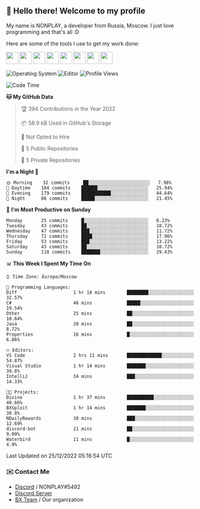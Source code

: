 ## :wave: Hello there! Welcome to my profile

My name is NONPLAY, a developer from Russia, Moscow. I just love programming and that's all :D

Here are some of the tools I use to get my work done:

<kbd><img height="32" src="https://img.icons8.com/color/2x/visual-studio-code-2019.png"></kbd>
<kbd><img height="32" src="https://img.icons8.com/color/2x/linux.png"></kbd>
<kbd><img height="32" src="https://img.icons8.com/fluent/2x/console.png"></kbd>
<kbd><img height="32" src="https://img.icons8.com/color/2x/open-source.png"></kbd>
<kbd><img height="32" src="https://img.icons8.com/color/2x/git.png"></kbd>
<kbd><img height="32" src="https://img.icons8.com/color/2x/nginx.png"></kbd>
<a href="?#gh-light-mode-only"><kbd><img height="32" src="https://img.icons8.com/metro/2x/mysql.png"></kbd></a>
<a href="?#gh-dark-mode-only"><kbd><img height="32" src="https://img.icons8.com/FFFFFF/metro/2x/mysql.png"></kbd></a>

![Operating System](https://img.shields.io/badge/OS-Windows%2010%20Pro-informational?style=for-the-badge&logo=Windows&logoColor=white&color=007ec6)
![Editor](https://img.shields.io/badge/Editor-VS%20Code-informational?style=for-the-badge&logo=Visual%20Studio%20Code&logoColor=white&color=007ec6)
![Profile Views](https://komarev.com/ghpvc/?username=NONPLAYT&color=blue&style=for-the-badge)

<!--START_SECTION:waka-->
![Code Time](http://img.shields.io/badge/Code%20Time-26%20hrs%2036%20mins-blue)

**🐱 My GitHub Data** 

> 🏆 394 Contributions in the Year 2022
 > 
> 📦 58.9 kB Used in GitHub's Storage 
 > 
> 🚫 Not Opted to Hire
 > 
> 📜 5 Public Repositories 
 > 
> 🔑 5 Private Repositories  
 > 
**I'm a Night 🦉** 

```text
🌞 Morning    32 commits     ██░░░░░░░░░░░░░░░░░░░░░░░   7.98% 
🌆 Daytime    104 commits    ██████░░░░░░░░░░░░░░░░░░░   25.94% 
🌃 Evening    179 commits    ███████████░░░░░░░░░░░░░░   44.64% 
🌙 Night      86 commits     █████░░░░░░░░░░░░░░░░░░░░   21.45%

```
📅 **I'm Most Productive on Sunday** 

```text
Monday       25 commits     █░░░░░░░░░░░░░░░░░░░░░░░░   6.23% 
Tuesday      43 commits     ██░░░░░░░░░░░░░░░░░░░░░░░   10.72% 
Wednesday    47 commits     ███░░░░░░░░░░░░░░░░░░░░░░   11.72% 
Thursday     72 commits     ████░░░░░░░░░░░░░░░░░░░░░   17.96% 
Friday       53 commits     ███░░░░░░░░░░░░░░░░░░░░░░   13.22% 
Saturday     43 commits     ██░░░░░░░░░░░░░░░░░░░░░░░   10.72% 
Sunday       118 commits    ███████░░░░░░░░░░░░░░░░░░   29.43%

```


📊 **This Week I Spent My Time On** 

```text
⌚︎ Time Zone: Europe/Moscow

💬 Programming Languages: 
Diff                     1 hr 18 mins        ████████░░░░░░░░░░░░░░░░░   32.57% 
C#                       46 mins             █████░░░░░░░░░░░░░░░░░░░░   19.54% 
Other                    25 mins             ██░░░░░░░░░░░░░░░░░░░░░░░   10.64% 
Java                     20 mins             ██░░░░░░░░░░░░░░░░░░░░░░░   8.72% 
Properties               16 mins             █░░░░░░░░░░░░░░░░░░░░░░░░   6.86%

🔥 Editors: 
VS Code                  2 hrs 11 mins       █████████████░░░░░░░░░░░░   54.87% 
Visual Studio            1 hr 14 mins        ███████░░░░░░░░░░░░░░░░░░   30.8% 
IntelliJ                 34 mins             ███░░░░░░░░░░░░░░░░░░░░░░   14.33%

🐱‍💻 Projects: 
Divine                   1 hr 37 mins        ██████████░░░░░░░░░░░░░░░   40.66% 
BXSploit                 1 hr 14 mins        ███████░░░░░░░░░░░░░░░░░░   30.8% 
NDailyRewards            30 mins             ███░░░░░░░░░░░░░░░░░░░░░░   12.69% 
discord-bot              21 mins             ██░░░░░░░░░░░░░░░░░░░░░░░   9.09% 
Waterbird                11 mins             █░░░░░░░░░░░░░░░░░░░░░░░░   4.9%

```


 Last Updated on 25/12/2022 05:16:54 UTC
<!--END_SECTION:waka-->

### ✉️ Contact Me

- [Discord](https://discord.com/users/597087584090587177) / NONPLAY#5492
- [Discord Server](https://discord.gg/p7cxhw7E2M)
- [BX Team](https://github.com/BX-Team) / Our organization